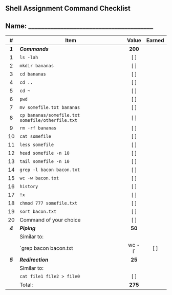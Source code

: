 ## Shell Assignment Command Checklist

## Name: _______________________________________
|    #    | Item                                             |  Value  | Earned |
| :-----: | ------------------------------------------------ | :-----: | :----: |
| ***1*** | ***Commands***                                   | **200** |        |
|    1    | `ls -lah`                                        |   [ ]   |        |
|    2    | `mkdir bananas`                                  |   [ ]   |        |
|    3    | `cd bananas`                                     |   [ ]   |        |
|    4    | `cd ..`                                          |   [ ]   |        |
|    5    | `cd ~`                                           |   [ ]   |        |
|    6    | `pwd`                                            |   [ ]   |        |
|    7    | `mv somefile.txt bananas`                        |   [ ]   |        |
|    8    | `cp bananas/somefile.txt somefile/otherfile.txt` |   [ ]   |        |
|    9    | `rm -rf bananas`                                 |   [ ]   |        |
|   10    | `cat somefile`                                   |   [ ]   |        |
|   11    | `less somefile`                                  |   [ ]   |        |
|   12    | `head somefile -n 10`                            |   [ ]   |        |
|   13    | `tail somefile -n 10`                            |   [ ]   |        |
|   14    | `grep -l bacon bacon.txt`                        |   [ ]   |        |
|   15    | `wc -w bacon.txt`                                |   [ ]   |        |
|   16    | `history`                                        |   [ ]   |        |
|   17    | `!x`                                             |   [ ]   |        |
|   18    | `chmod 777 somefile.txt`                         |   [ ]   |        |
|   19    | `sort bacon.txt`                                 |   [ ]   |        |
|   20    | Command of your choice                           |   [ ]   |        |
| ***4*** | ***Piping***                                     | **50**  |        |
|         | Similar to:                                      |         |        |
|         | `grep bacon bacon.txt | wc -l`                   |   [ ]   |        |
| ***5*** | ***Redirection***                                | **25**  |        |
|         | Similar to:                                      |         |        |
|         | `cat file1 file2 > file0 `                       |   [ ]   |        |
|         | Total:                                           | **275** |        |

